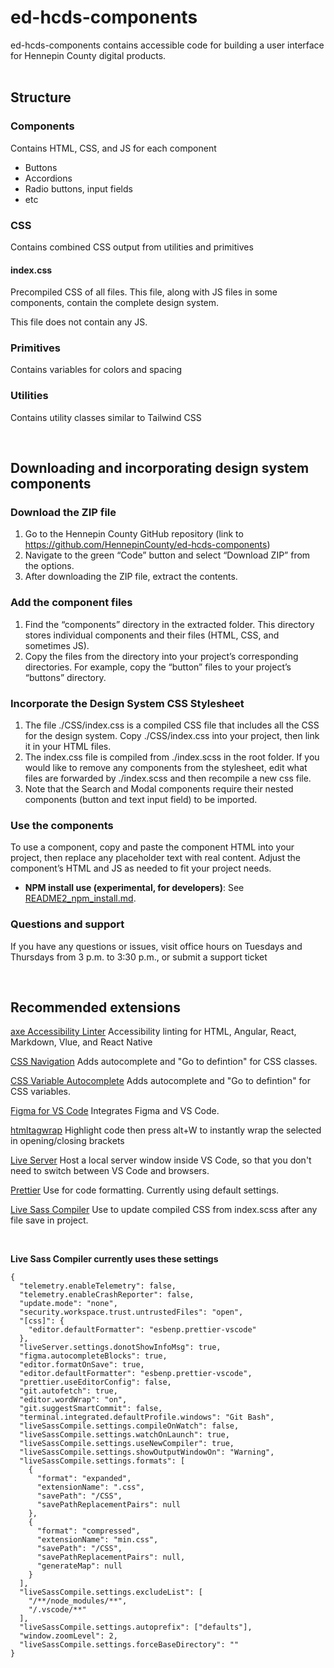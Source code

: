 # ed-hcds-components
ed-hcds-components contains accessible code for building a user interface for Hennepin County digital products. 
<br><br>

## Structure

### Components
Contains HTML, CSS, and JS for each component

- Buttons
- Accordions
- Radio buttons, input fields
- etc

### CSS
Contains combined CSS output from utilities and primitives

#### index.css
Precompiled CSS of all files. This file, along with JS files in some components, contain the complete design system.

This file does not contain any JS.

### Primitives
Contains variables for colors and spacing

### Utilities
Contains utility classes similar to Tailwind CSS

<br>

## Downloading and incorporating design system components

### Download the ZIP file

1. Go to the Hennepin County GitHub repository (link to https://github.com/HennepinCounty/ed-hcds-components)
3. Navigate to the green “Code” button and select “Download ZIP” from the options.
5. After downloading the ZIP file, extract the contents.

### Add the component files

1. Find the “components” directory in the extracted folder. This directory stores individual components and their files (HTML, CSS, and sometimes JS).
2. Copy the files from the directory into your project’s corresponding directories. For example, copy the “button” files to your project’s “buttons” directory.

### Incorporate the Design System CSS Stylesheet

1. The file ./CSS/index.css is a compiled CSS file that includes all the CSS for the design system. Copy ./CSS/index.css into your project, then link it in your HTML files. 
2. The index.css file is compiled from ./index.scss in the root folder. If you would like to remove any components from the stylesheet, edit what files are forwarded by ./index.scss and then recompile a new css file.
3. Note that the Search and Modal components require their nested components (button and text input field) to be imported.

### Use the components

 To use a component, copy and paste the component HTML into your project, then replace any placeholder text with real content.  Adjust the component’s HTML and JS as needed to fit your project needs.

* **NPM install use (experimental, for developers)**:  See [README2_npm_install.md](README2_npm_install.md).

### Questions and support
If you have any questions or issues, visit office hours on Tuesdays and Thursdays from 3 p.m. to 3:30 p.m., or submit a support ticket

<br>

## Recommended extensions

[axe Accessibility Linter](https://marketplace.visualstudio.com/items?itemName=deque-systems.vscode-axe-linter) Accessibility linting for HTML, Angular, React, Markdown, Vlue, and React Native

[CSS Navigation](https://marketplace.visualstudio.com/items?itemName=pucelle.vscode-css-navigation) Adds autocomplete and "Go to defintion" for CSS classes.

[CSS Variable Autocomplete](https://marketplace.visualstudio.com/items?itemName=vunguyentuan.vscode-css-variables) Adds autocomplete and "Go to defintion" for CSS variables.

[Figma for VS Code](https://marketplace.visualstudio.com/items?itemName=figma.figma-vscode-extension) Integrates Figma and VS Code.

[htmltagwrap](https://marketplace.visualstudio.com/items?itemName=bradgashler.htmltagwrap) Highlight code then press alt+W to instantly wrap the selected in opening/closing brackets

[Live Server](https://marketplace.visualstudio.com/items?itemName=ritwickdey.LiveServer) Host a local server window inside VS Code, so that you don't need to switch between VS Code and browsers.

[Prettier](https://marketplace.visualstudio.com/items?itemName=esbenp.prettier-vscode) Use for code formatting. Currently using default settings.

[Live Sass Compiler](https://marketplace.visualstudio.com/items?itemName=ritwickdey.live-sass) Use to update compiled CSS from index.scss after any file save in project.

<br>

**Live Sass Compiler currently uses these settings**

```
{
  "telemetry.enableTelemetry": false,
  "telemetry.enableCrashReporter": false,
  "update.mode": "none",
  "security.workspace.trust.untrustedFiles": "open",
  "[css]": {
    "editor.defaultFormatter": "esbenp.prettier-vscode"
  },
  "liveServer.settings.donotShowInfoMsg": true,
  "figma.autocompleteBlocks": true,
  "editor.formatOnSave": true,
  "editor.defaultFormatter": "esbenp.prettier-vscode",
  "prettier.useEditorConfig": false,
  "git.autofetch": true,
  "editor.wordWrap": "on",
  "git.suggestSmartCommit": false,
  "terminal.integrated.defaultProfile.windows": "Git Bash",
  "liveSassCompile.settings.compileOnWatch": false,
  "liveSassCompile.settings.watchOnLaunch": true,
  "liveSassCompile.settings.useNewCompiler": true,
  "liveSassCompile.settings.showOutputWindowOn": "Warning",
  "liveSassCompile.settings.formats": [
    {
      "format": "expanded",
      "extensionName": ".css",
      "savePath": "/CSS",
      "savePathReplacementPairs": null
    },
    {
      "format": "compressed",
      "extensionName": "min.css",
      "savePath": "/CSS",
      "savePathReplacementPairs": null,
      "generateMap": null
    }
  ],
  "liveSassCompile.settings.excludeList": [
    "/**/node_modules/**",
    "/.vscode/**"
  ],
  "liveSassCompile.settings.autoprefix": ["defaults"],
  "window.zoomLevel": 2,
  "liveSassCompile.settings.forceBaseDirectory": ""
}
```
